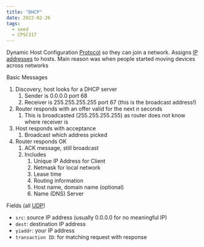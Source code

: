 ```yaml
---
title: "DHCP"
date: 2022-02-26
tags:
  - seed
  - CPSC317
---
```


Dynamic Host Configuration [Protocol](thoughts/Protocol.md) so they can join a network. Assigns [IP addresses](thoughts/IP%20Address.md) to hosts. Main reason was when people started moving devices across networks

Basic Messages

1. Discovery, host looks for a DHCP server
   1. Sender is 0.0.0.0 port 68
   2. Receiver is 255.255.255.255 port 67 (this is the broadcast address!)
2. Router responds with an offer valid for the next $n$ seconds
   1. This is broadcasted (255.255.255.255) as router does not know where receiver is
3. Host responds with acceptance
   1. Broadcast which address picked
4. Router responds OK
   1. ACK message, still broadcast
   2. Includes
      1. Unique IP Address for Client
      2. Netmask for local network
      3. Lease time
      4. Routing information
      5. Host name, domain name (optional)
      6. Name (DNS) Server

Fields (all [UDP](thoughts/UDP.md))

- `src`: source IP address (usually 0.0.0.0 for no meaningful IP)
- `dest`: destination IP address
- `yiaddr`: your IP address
- `transaction ID`: for matching request with response
